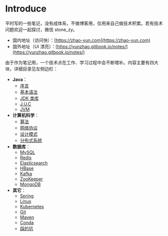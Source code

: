 # Introduce

平时写的一些笔记，没有成体系，不做博客用，仅用来自己做技术积累。若有技术问题欢迎一起探讨，微信 stone\_zy。

* 国内地址（访问快）：[https://zhao-yun.com](https://zhao-yun.com)
* 国外地址（UI 漂亮）：[https://yunzhao.gitbook.io/notes/](https://yunzhao.gitbook.io/notes/)

由于作为笔记用，一个技术点在工作、学习过程中会不断增补。内容主要有四大块，详细目录见左侧边栏：

* **Java**：
  * [序言](java/preface.md)
  * [基本语法](java/grammar/)
  * [JDK 类库](java/class-libraries/)
  * [J.U.C](java/concurrency/)
  * [JVM](java/jvm/)
* **计算机科学**：
  * [算法](computer-science/algorithm/)
  * [网络协议](computer-science/network-protocol.md)
  * [设计模式](computer-science/design-patterns/)
  * [分布式系统](computer-science/distributed-system/)
* **数据库**：
  * [MySQL](database/mysql/)
  * [Redis](database/basic.md)
  * [Elasticsearch](database/elasticsearch.md)
  * [HBase](database/hbase.md)
  * [Kafka](database/kafka/)
  * [ZooKeeper](database/zookeeper-1.md)
  * [MongoDB](database/mongodb.md)
* **其它**： 
  * [Spring](other/spring.md)
  * [Linux](other/linux.md)
  * [Kubernetes](other/kubernetes.md)
  * [Git](other/git.md)
  * [Maven](other/maven.md)
  * [Conda](other/anaconda-and-conda.md)
  * [踩的坑](other/fuck-shit/)

